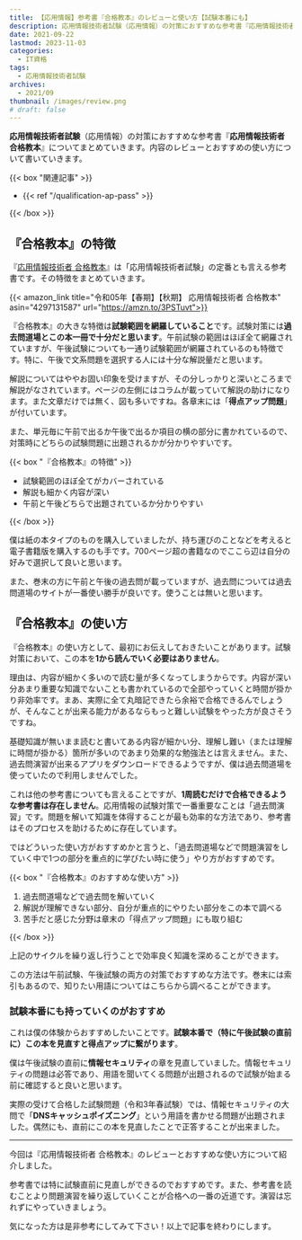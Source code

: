 ```yaml
---
title: 【応用情報】参考書『合格教本』のレビューと使い方【試験本番にも】
description: 応用情報技術者試験（応用情報）の対策におすすめな参考書『応用情報技術者 合格教本』についてまとめていきます。内容のレビューとおすすめの使い方について書いていきます。
date: 2021-09-22
lastmod: 2023-11-03
categories: 
  - IT資格
tags: 
  - 応用情報技術者試験
archives: 
  - 2021/09
thumbnail: /images/review.png
# draft: false
---
```


**応用情報技術者試験**（応用情報）の対策におすすめな参考書『**応用情報技術者 合格教本**』についてまとめていきます。内容のレビューとおすすめの使い方について書いていきます。

{{< box "関連記事" >}}
<ul>
<li>{{< ref "/qualification-ap-pass" >}}</li>
</ul>
{{< /box >}}

## 『合格教本』の特徴

『[応用情報技術者 合格教本](https://amzn.to/3PSTuvt)』は「応用情報技術者試験」の定番とも言える参考書です。その特徴をまとめていきます。

{{< amazon_link title="令和05年【春期】【秋期】 応用情報技術者 合格教本" asin="4297131587" url="https://amzn.to/3PSTuvt">}}

『合格教本』の大きな特徴は**試験範囲を網羅していること**です。試験対策には**過去問道場とこの本一冊で十分だと思います**。午前試験の範囲はほぼ全て網羅されていますが、午後試験についても一通り試験範囲が網羅されているのも特徴です。特に、午後で文系問題を選択する人には十分な解説量だと思います。

解説についてはややお固い印象を受けますが、その分しっかりと深いところまで解説がなされています。ページの左側にはコラムが載っていて解説の助けになります。また文章だけでは無く、図も多いですね。各章末には「**得点アップ問題**」が付いています。

また、単元毎に午前で出るか午後で出るか項目の横の部分に書かれているので、対策時にどちらの試験問題に出題されるかが分かりやすいです。

{{< box "『合格教本』の特徴" >}}
<ul>
<li>試験範囲のほぼ全てがカバーされている</li>
<li>解説も細かく内容が深い</li>
<li>午前と午後どちらで出題されているか分かりやすい</li>
</ul>
{{< /box >}}

僕は紙の本タイプのものを購入していましたが、持ち運びのことなどを考えると電子書籍版を購入するのも手です。700ページ超の書籍なのでここら辺は自分の好みで選択して良いと思います。

また、巻末の方に午前と午後の過去問が載っていますが、過去問については過去問道場のサイトが一番使い勝手が良いです。使うことは無いと思います。

## 『合格教本』の使い方

『合格教本』の使い方として、最初にお伝えしておきたいことがあります。試験対策において、この本を**1から読んでいく必要はありません**。

理由は、内容が細かく多いので読む量が多くなってしまうからです。内容が深い分あまり重要な知識でないことも書かれているので全部やっていくと時間が掛かり非効率です。まあ、実際に全て丸暗記できたら余裕で合格できるんでしょうが、そんなことが出来る能力があるならもっと難しい試験をやった方が良さそうですね。

基礎知識が無いまま読むと書いてある内容が細かい分、理解し難い（または理解に時間が掛かる）箇所が多いのであまり効果的な勉強法とは言えません。また、過去問演習が出来るアプリをダウンロードできるようですが、僕は過去問道場を使っていたので利用しませんでした。

これは他の参考書についても言えることですが、**1周読むだけで合格できるような参考書は存在しません**。応用情報の試験対策で一番重要なことは「過去問演習」です。問題を解いて知識を体得することが最も効率的な方法であり、参考書はそのプロセスを助けるために存在しています。

ではどういった使い方がおすすめかと言うと、「過去問道場などで問題演習をしていく中で1つの部分を重点的に学びたい時に使う」やり方がおすすめです。

{{< box "『合格教本』のおすすめな使い方" >}}
<ol>
<li>過去問道場などで過去問を解いていく</li>
<li>解説が理解できない部分、自分が重点的にやりたい部分をこの本で調べる</li>
<li>苦手だと感じた分野は章末の「得点アップ問題」にも取り組む</li>
</ol>
{{< /box >}}

上記のサイクルを繰り返し行うことで効率良く知識を深めることができます。

この方法は午前試験、午後試験の両方の対策でおすすめな方法です。巻末には索引もあるので、知りたい用語についてはこちらから調べることができます。

### 試験本番にも持っていくのがおすすめ

これは僕の体験からおすすめしたいことです。**試験本番で（特に午後試験の直前に）この本を見直すと得点アップに繋がります**。

僕は午後試験の直前に**情報セキュリティ**の章を見直していました。情報セキュリティの問題は必答であり、用語を聞いてくる問題が出題されるので試験が始まる前に確認すると良いと思います。

実際の受けて合格した試験問題（令和3年春試験）では、情報セキュリティの大問で「**DNSキャッシュポイズニング**」という用語を書かせる問題が出題されました。偶然にも、直前にこの本を見直したことで正答することが出来ました。

* * *

今回は『応用情報技術者 合格教本』のレビューとおすすめな使い方について紹介しました。

参考書では特に試験直前に見直しができるのでおすすめです。また、参考書を読むことより問題演習を繰り返していくことが合格への一番の近道です。演習は忘れずにやっていきましょう。

気になった方は是非参考にしてみて下さい！以上で記事を終わりにします。